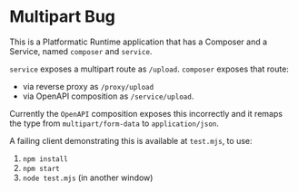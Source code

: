 # Multipart Bug

This is a Platformatic Runtime application that has a Composer and a Service,
named `composer` and `service`.

`service` exposes a multipart route as `/upload`. `composer` exposes that route:

* via reverse proxy as `/proxy/upload`
* via OpenAPI composition as `/service/upload`.

Currently the `OpenAPI` composition exposes this incorrectly and it remaps the type
from `multipart/form-data` to `application/json`.

A failing client demonstrating this is available at `test.mjs`, to use:

1. `npm install`
2. `npm start`
3. `node test.mjs` (in another window)
